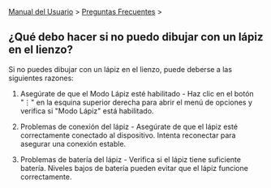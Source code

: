 [Manual del Usuario](/dragonnest/drawnote/manual/es) > [Preguntas Frecuentes](/dragonnest/drawnote/manual/es/q_a) >

¿Qué debo hacer si no puedo dibujar con un lápiz en el lienzo?
---
Si no puedes dibujar con un lápiz en el lienzo, puede deberse a las siguientes razones:

1. Asegúrate de que el Modo Lápiz esté habilitado - Haz clic en el botón "⋮" en la esquina superior derecha para abrir el menú de opciones y verifica si "Modo Lápiz" está habilitado.

2. Problemas de conexión del lápiz - Asegúrate de que el lápiz esté correctamente conectado al dispositivo. Intenta reconectar para asegurar una conexión estable.

3. Problemas de batería del lápiz - Verifica si el lápiz tiene suficiente batería. Niveles bajos de batería pueden evitar que el lápiz funcione correctamente.